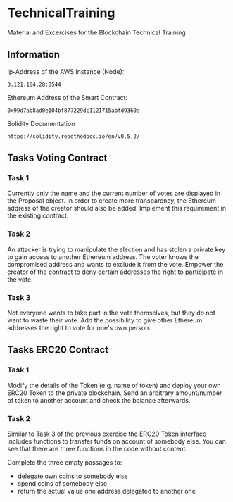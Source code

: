 # TechnicalTraining
Material and Excercises for the Blockchain Technical Training

## Information

Ip-Address of the AWS Instance (Node):

```
3.121.184.28:8544
```

Ethereum Address of the Smart Contract: 
```
0x99d7ab8ad0e104bf877229dc1121715abfd9360a
```

Solidity Documentation 
```
https://solidity.readthedocs.io/en/v0.5.2/
```

## Tasks Voting Contract

### Task 1

Currently only the name and the current number of votes are displayed in the Proposal object. In order to create more transparency, the Ethereum address of the creator should also be added. Implement this requirement in the existing contract.

### Task 2

An attacker is trying to manipulate the election and has stolen a private key to gain access to another Ethereum address. The voter knows the compromised address and wants to exclude it from the vote. Empower the creator of the contract to deny certain addresses the right to participate in the vote.

### Task 3

Not everyone wants to take part in the vote themselves, but they do not want to waste their vote. Add the possibility to give other Ethereum addresses the right to vote for one's own person.

## Tasks ERC20 Contract

### Task 1

Modify the details of the Token (e.g. name of token) and deploy your own ERC20 Token to the private blockchain.
Send an arbitrary amount/number of token to another account and check the balance afterwards.

### Task 2

Similar to Task 3 of the previous exercise the ERC20 Token interface includes functions to transfer funds on account of somebody else. You can see that there are three functions in the code without content. 

Complete the three empty passages to:
* delegate own coins to somebody else
* spend coins of somebody else
* return the actual value one address delegated to another one

